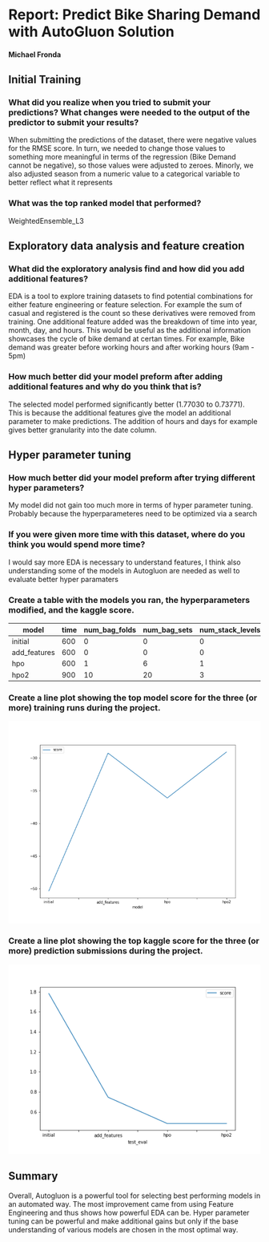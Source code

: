 # Report: Predict Bike Sharing Demand with AutoGluon Solution
#### Michael Fronda 

## Initial Training
### What did you realize when you tried to submit your predictions? What changes were needed to the output of the predictor to submit your results?
When submitting the predictions of the dataset, there were negative values for the RMSE score. In turn, we needed to change those values to something more meaningful in terms of the regression (Bike Demand cannot be negative), so those values were adjusted to zeroes. Minorly, we also adjusted season from a numeric value to a categorical variable to better reflect what it represents 


### What was the top ranked model that performed?
WeightedEnsemble_L3 

## Exploratory data analysis and feature creation
### What did the exploratory analysis find and how did you add additional features?
EDA is a tool to explore training datasets to find potential combinations for either feature engineering or feature selection. For example the sum of casual and registered is the count so these derivatives were removed from training. One additional feature added was the breakdown of time into year, month, day, and hours. This would be useful as the additional information showcases the cycle of bike demand at certan times. For example, Bike demand was greater before working hours and after working hours (9am - 5pm) 

### How much better did your model preform after adding additional features and why do you think that is?
The selected model performed significantly better (1.77030 to 0.73771). This is because the additional features give the model an additional parameter to make predictions. The addition of hours and days for example gives better granularity into the date column. 

## Hyper parameter tuning
### How much better did your model preform after trying different hyper parameters?
My model did not gain too much more in terms of hyper parameter tuning. Probably because the hyperparameteres need to be optimized via a search 

### If you were given more time with this dataset, where do you think you would spend more time?
I would say more EDA is necessary to understand features, I think also understanding some of the models in Autogluon are needed as well to evaluate better hyper paramaters 

### Create a table with the models you ran, the hyperparameters modified, and the kaggle score.
|model|time|num_bag_folds|num_bag_sets|num_stack_levels|score|
|--|--|--|--|--|--|
|initial|600|0|0|0|1.78306|
|add_features|600|0|0|0|0.74715|
|hpo|600|1|6|1|0.48410|
|hpo2|900|10|20|3|0.48410|

### Create a line plot showing the top model score for the three (or more) training runs during the project.

![model_train_score.png](img/model_train_score.png)

### Create a line plot showing the top kaggle score for the three (or more) prediction submissions during the project.


![model_test_score.png](img/model_test_score.png)

## Summary
Overall, Autogluon is a powerful tool for selecting best performing models in an automated way. The most improvement came from using Feature Engineering and thus shows how powerful EDA can be. Hyper parameter tuning can be powerful and make additional gains but only if the base understanding of various models are chosen in the most optimal way. 
